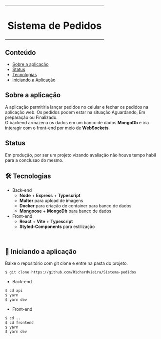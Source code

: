 <table>
  </tr>
    <td><h1>Sistema de Pedidos</h1></td>
  </tr>
</table>


## Conteúdo
* [Sobre a aplicação](#sobre-a-aplicação)
* [Status](#status)
* [Tecnologias](#hammer_and_wrench-tecnologias)
* [Iniciando a Aplicação](#car-Iniciando-a-aplicação)


## Sobre a aplicação

A aplicação permitiria lançar pedidos no celular e fechar os pedidos na aplicação web. Os pedidos podem estar na situação Aguardando, Em preparação ou Finalizado.<br />
O backend armazena os dados em um banco de dados __MongoDb__ e iria interagir com o front-end por meio de __WebSockets__.<br/>

## Status

Em produçâo, por ser um projeto vizando avaliaçâo não houve tempo habil para a conclusao do mesmo.


## :hammer_and_wrench: Tecnologias
* Back-end
  * __Node__ + __Express__ + __Typescript__
  * __Multer__ para upload de imagens
  * __Docker__ para criação de container para banco de dados
  * __Mongoose__ + __MongoDb__ para banco de dados
* Front-end
  * __React__ + __Vite__ + __Typescript__
  * __Styled-Components__ para estilização
<br />

## :car: Iniciando a aplicação
Baixe o repositório com git clone e entre na pasta do projeto.<br/>

```bash
$ git clone https://github.com/R1chardvieira/Sistema-pedidos
```
* Back-end
```bash
$ cd api
$ yarn
$ yarn dev
```
* Front-end
```bash
$ cd ..
$ cd frontend
$ yarn
$ yarn dev
```
